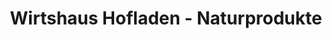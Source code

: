 ---
title: "Wirtshaus Hofladen - Naturprodukte"
url: /koetschach-mauthen/wirtshaus-hofladen-naturprodukte/
shop: Andenken
---